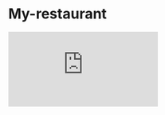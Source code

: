 # My-restaurant

![Wireframe](https://github.com/Raghadkatout08/My-restaurant/edit/wireframe/README.md)
